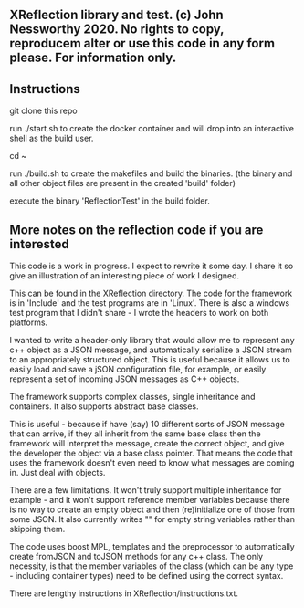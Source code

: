XReflection library and test.
(c) John Nessworthy 2020. 
No rights to copy, reproducem  alter or use this code in any form please.  For information only.
---------------


Instructions
------------

git clone this repo

run ./start.sh to create the docker container and will drop into an interactive shell as the build user.

cd ~

run ./build.sh to create the makefiles and build the binaries.
(the binary and all other object files are present in the created 'build' folder)

execute the binary 'ReflectionTest' in the build folder.


More notes on the reflection code if you are interested
-------------------------------------------------------
This code is a work in progress. I expect to rewrite it some day. I share it so give an illustration of an interesting piece of work I designed.

This can be found in the XReflection directory. The code for the framework is in 'Include' and the test programs are in 'Linux'. There is also a windows test program that I didn't share - I wrote the headers to work on both platforms.   

I wanted to write a header-only library that would allow me to represent any c++ object as a JSON message, and automatically serialize a JSON stream to an appropriately structured object.  This is useful because it allows us to easily load and save a jSON configuration file, for example, or easily represent a set of incoming JSON messages as C++ objects.

The framework supports complex classes, single inheritance and containers. It also supports abstract base classes. 

This is useful - because if have (say) 10 different sorts of JSON message that can arrive, if they all inherit from the same base class then the framework will interpret the message, create the correct object, and give the developer the object via a base class pointer. That means the code that uses the framework doesn't even need to know what messages are coming in. Just deal with objects.

There are a few limitations. It won't truly support multiple inheritance for example - and it won't support reference member variables because there is no way to create an empty object and then (re)initialize one of those from some JSON.  It also currently writes "" for empty string variables rather than skipping them. 

The code uses boost MPL, templates and the preprocessor to automatically create fromJSON and toJSON methods for any c++ class. The only necessity, is that the member variables of the class (which can be any type - including container types) need to be defined using the correct syntax. 

There are lengthy instructions in XReflection/instructions.txt.
